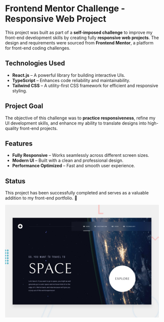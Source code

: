 # Frontend Mentor Challenge - Responsive Web Project  

This project was built as part of a **self-imposed challenge** to improve my front-end development skills by creating fully **responsive web projects**. The design and requirements were sourced from **Frontend Mentor**, a platform for front-end coding challenges.  

## Technologies Used  

- **React.js** – A powerful library for building interactive UIs.
- **TypeScript** – Enhances code reliability and maintainability.  
- **Tailwind CSS** – A utility-first CSS framework for efficient and responsive styling.  

## Project Goal  

The objective of this challenge was to **practice responsiveness**, refine my UI development skills, and enhance my ability to translate designs into high-quality front-end projects.  

## Features  

- **Fully Responsive** – Works seamlessly across different screen sizes.  
- **Modern UI** – Built with a clean and professional design.  
- **Performance Optimized** – Fast and smooth user experience.  

## Status  

This project has been successfully completed and serves as a valuable addition to my front-end portfolio. 🚀  

![Design preview for the Space tourism website coding challenge](./preview.jpg)

